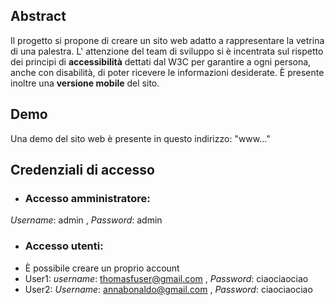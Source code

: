 ## Abstract

Il progetto si propone di creare un sito web adatto a rappresentare la vetrina di una palestra. L' attenzione del team di sviluppo si è incentrata sul rispetto dei principi di **accessibilità** dettati dal W3C per garantire a ogni persona, anche con disabilità, di poter ricevere le informazioni desiderate.
È presente inoltre una **versione mobile** del sito.

## Demo

Una demo del sito web è presente in questo indirizzo: "www..."

## Credenziali di accesso

- ### Accesso amministratore:
 _Username_: admin ,  _Password_: admin

- ### Accesso utenti:
 * È possibile creare un proprio account
 * User1: _username_: thomasfuser@gmail.com , _Password_: ciaociaociao
 * User2: _Username_: annabonaldo@gmail.com , _Password_: ciaociaociao


